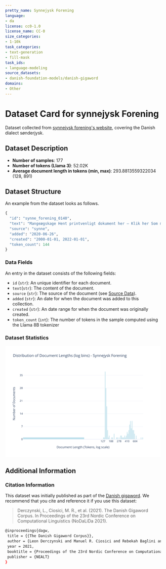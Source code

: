 ```yaml
---
pretty_name: Synnejysk Forening
language:
- da
license: cc0-1.0
license_name: CC-0
size_categories:
- 1-10k
task_categories:
- text-generation
- fill-mask
task_ids:
- language-modeling
source_datasets:
- danish-foundation-models/danish-gigaword
domains:
- Other
---
```


# Dataset Card for synnejysk Forening 

<!-- START-SHORT DESCRIPTION -->
Dataset collected from [synnejysk forening's website](https://www.synnejysk.dk), covering the Danish dialect sønderjysk.
<!-- END-SHORT DESCRIPTION -->


## Dataset Description


<!-- START-DESC-STATS -->
- **Number of samples**: 177
- **Number of tokens (Llama 3)**: 52.02K
- **Average document length in tokens (min, max)**: 293.8813559322034 (128, 891)
<!-- END-DESC-STATS -->



## Dataset Structure
An example from the dataset looks as follows.


<!-- START-SAMPLE -->
```py
{
  "id": "synne_forening_0140",
  "text": "Mangeægskage Hent printvenligt dokument her – Klik her Som medlem af Æ Synnejysk Forening er du med [...]",
  "source": "synne",
  "added": "2020-06-26",
  "created": "2000-01-01, 2022-01-01",
  "token_count": 144
}
```

### Data Fields

An entry in the dataset consists of the following fields:

- `id` (`str`): An unique identifier for each document.
- `text`(`str`): The content of the document.
- `source` (`str`): The source of the document (see [Source Data](#source-data)).
- `added` (`str`): An date for when the document was added to this collection.
- `created` (`str`): An date range for when the document was originally created.
- `token_count` (`int`): The number of tokens in the sample computed using the Llama 8B tokenizer
<!-- END-SAMPLE -->

### Dataset Statistics

<!-- START-DATASET PLOTS -->
<p align="center">
<img src="./images/dist_document_length.svg" width="600" style="margin-right: 10px;" />
</p>
<!-- END-DATASET PLOTS -->


## Additional Information


### Citation Information

This dataset was initially published as part of the [Danish gigaword](https://huggingface.co/danish-foundation-models). We recommend that you cite and reference it if you use this dataset:

> Derczynski, L., Ciosici, M. R., et al. (2021). The Danish Gigaword Corpus. In Proceedings of the 23rd Nordic Conference on Computational Linguistics (NoDaLiDa 2021).

```bash
@inproceedings{dagw,
 title = {{The Danish Gigaword Corpus}},
 author = {Leon Derczynski and Manuel R. Ciosici and Rebekah Baglini and Morten H. Christiansen and Jacob Aarup Dalsgaard and Riccardo Fusaroli and Peter Juel Henrichsen and Rasmus Hvingelby and Andreas Kirkedal and Alex Speed Kjeldsen and Claus Ladefoged and Finn Årup Nielsen and Jens Madsen and Malte Lau Petersen and Jonathan Hvithamar Rystrøm and Daniel Varab},
 year = 2021,
 booktitle = {Proceedings of the 23rd Nordic Conference on Computational Linguistics},
 publisher = {NEALT}
}
```
